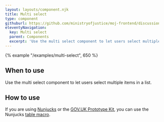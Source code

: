 ```yaml
---
layout: layouts/component.njk
title: Multi select
type: component
githuburl: https://github.com/ministryofjustice/moj-frontend/discussions/206
eleventyNavigation:
  key: Multi select
  parent: Components
  excerpt: 'Use the multi select component to let users select multiple items in a list.'
---
```


{% example "/examples/multi-select", 650 %}

## When to use

Use the multi select component to let users select multiple items in a list.

## How to use

If you are using [Nunjucks](https://mozilla.github.io/nunjucks/) or the [GOV.UK Prototype Kit](https://govuk-prototype-kit.herokuapp.com/), you can use the Nunjucks [table macro](https://design-system.service.gov.uk/components/table/).
